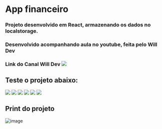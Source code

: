 # App financeiro

### Projeto desenvolvido em React, armazenando os dados no localstorage.


### Desenvolvido acompanhando aula no youtube, feita pelo Will Dev


### Link do Canal Will Dev <a href="https://www.youtube.com/channel/UCLTb4X0OBfp9rRGkhOcktbQ" target="_blank"><img src="https://img.shields.io/badge/YouTube-FF0000?style=for-the-badge&logo=youtube&logoColor=white" target="_blank"></a>

## Teste o projeto abaixo:

<a href="https://jeansilvatech.github.io/app-financeiro/" target="_blank"><img src="https://img.shields.io/badge/Google_chrome-4285F4?style=for-the-badge&logo=Google-chrome&logoColor=white"/></a>
<a href="https://jeansilvatech.github.io/app-financeiro/" target="_blank"><img src="https://img.shields.io/badge/Firefox_Browser-FF7139?style=for-the-badge&logo=Firefox-Browser&logoColor=white"/></a>
<a href="https://jeansilvatech.github.io/app-financeiro/" target="_blank"><img src="https://img.shields.io/badge/Microsoft_Edge-0078D7?style=for-the-badge&logo=Microsoft-edge&logoColor=white"/></a>
<a href="https://jeansilvatech.github.io/app-financeiro/" target="_blank"><img src="https://img.shields.io/badge/Opera-FF1B2D?style=for-the-badge&logo=Opera&logoColor=white" /></a>
<a href="https://jeansilvatech.github.io/app-financeiro/" target="_blank"><img src="https://img.shields.io/badge/Safari-FFFFFF?style=for-the-badge&logo=Safari&logoColor=black"/></a>
<a href="https://jeansilvatech.github.io/app-financeiro/" target="_blank"><img src="https://img.shields.io/badge/Brave-000000?style=for-the-badge&logo=Brave&logoColor=white"/></a>

## Print do projeto
![image](https://user-images.githubusercontent.com/23384348/171651291-cec0422f-3106-4d06-9d52-3b6e8bf111ab.png)

